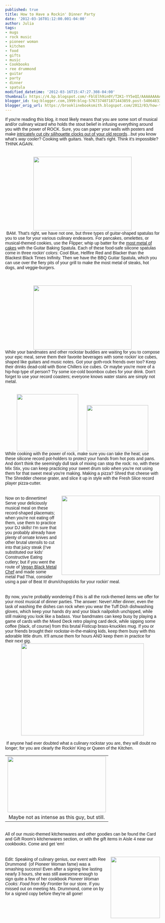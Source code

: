 ```yaml
---
published: true
title: How to Have a Rockin' Dinner Party
date: '2012-03-16T01:12:00.001-04:00'
author: Julia
tags:
- mugs
- rock music
- pioneer woman
- kitchen
- food
- gifts
- music
- Cookbooks
- ree drummond
- guitar
- party
- dinner
- spatula
modified_datetime: '2012-03-16T15:47:27.308-04:00'
thumbnail: https://4.bp.blogspot.com/-FblElh9in0Y/T2K1-YY5eQI/AAAAAAAAAHA/qezxM708vaI/s72-c/IMG_4086.JPG
blogger_id: tag:blogger.com,1999:blog-5767374071871443859.post-5406483349767151557
blogger_orig_url: https://brooklinebooksmith.blogspot.com/2012/03/how-to-have-rockin-dinner-party.html
---
```


<div><div><span style="font-family: arial;">If you're reading this blog, it most likely means that you are some sort of musical and/or culinary wizard who holds the stout belief in infusing everything around you with the power of ROCK. Sure, you can paper your walls with posters and make <a href="https://www.designboom.com/weblog/cat/8/view/17055/vinyl-record-city-wall-clocks.html">intricately cut city silihouette clocks out of your old records</a>...but you know what's <i>way</i> cooler? Cooking with guitars. Yeah, that's right. Think it's impossible? THINK AGAIN.</span><br /><br /><br /><div class="separator" style="clear: both; text-align: center;"><a href="https://4.bp.blogspot.com/-FblElh9in0Y/T2K1-YY5eQI/AAAAAAAAAHA/qezxM708vaI/s1600/IMG_4086.JPG" imageanchor="1" style="margin-left: 1em; margin-right: 1em;"><img border="0" height="240" src="https://4.bp.blogspot.com/-FblElh9in0Y/T2K1-YY5eQI/AAAAAAAAAHA/qezxM708vaI/s320/IMG_4086.JPG" width="320" /></a></div>&nbsp;<span style="font-family: arial;">BAM. That's right, we have not one, but three types of guitar-shaped spatulas for you to use for your various culinary endeavors. For pancakes, omelettes, or musical-themed cookies, use the Flipper; whip up batter for the <a href="https://www.hellbound.ca/wp-content/uploads/2010/06/BlackMetalCakeGuys.jpg">most metal of cakes</a> with the Guitar Baking Spatula. Each of these food-safe silicone spatulas come in three rockin' colors: Cool Blue, Hellfire Red and Blacker than the Blackest Black Times Inifinity. Then we have the BBQ Guitar Spatula, which you can use over the fiery pits of your grill to make the most metal of steaks, hot dogs, and veggie-burgers.</span></div><div></div><span style="font-family: arial;"></span><br /><div><span style="font-family: arial;"><br /></span><br /><div class="separator" style="clear: both; text-align: center;"><a href="https://3.bp.blogspot.com/-Ag3T60ElFGs/T2K18bl4EfI/AAAAAAAAAG4/awacil8G9ro/s1600/IMG_4081.JPG" imageanchor="1" style="margin-left: 1em; margin-right: 1em;"><img border="0" height="209" src="https://3.bp.blogspot.com/-Ag3T60ElFGs/T2K18bl4EfI/AAAAAAAAAG4/awacil8G9ro/s320/IMG_4081.JPG" width="320" /></a></div><span style="font-family: arial;">While your bandmates and other rockstar buddies are waiting for you to compose your epic meal, serve them their favorite beverages with some rockin' ice cubes, shaped like guitars and music notes. Got your goth-rock friends over too? Keep their drinks dead-cold with Bone Chillers ice cubes. Or maybe you're more of a hip-hop type of person? Try some ice-cold boombox cubes for your drink. Don't forget to use your record coasters; everyone knows water stains are simply not metal.</span></div><div><span style="font-family: arial;"><br /></span><br /><div class="separator" style="clear: both; text-align: center;"><a href="https://1.bp.blogspot.com/-UJuKkZ4nJ2M/T2K2Ao3ZBPI/AAAAAAAAAHI/Y_6GoSqJAK8/s1600/IMG_4089.JPG" imageanchor="1" style="margin-left: 1em; margin-right: 1em;"><img border="0" height="186" src="https://1.bp.blogspot.com/-UJuKkZ4nJ2M/T2K2Ao3ZBPI/AAAAAAAAAHI/Y_6GoSqJAK8/s200/IMG_4089.JPG" width="200" /></a><a href="https://2.bp.blogspot.com/-_RENgFcaN_M/T2K2EYF8QMI/AAAAAAAAAHU/KBQz1HrUQ7s/s1600/IMG_4095.JPG" imageanchor="1" style="margin-left: 1em; margin-right: 1em;"><img border="0" height="150" src="https://2.bp.blogspot.com/-_RENgFcaN_M/T2K2EYF8QMI/AAAAAAAAAHU/KBQz1HrUQ7s/s200/IMG_4095.JPG" width="200" /></a></div><span style="font-family: arial;">While cooking with the power of rock, make sure you can take the heat; use these silicone record pot-holders to protect your hands from hot pots and pans. And don't think the seemingly dull task of mixing can stop the rock: no, with these Mix Stix, you can keep practicing your sweet drum solo when you're not using them for that sweet meal you're making. Making a pizza? Shred that cheese with The Shredder cheese grater, and slice it up in style with the Fresh Slice record player pizza-cutter.</span></div><div><span style="font-family: arial;"><br /></span><br /><a href="https://1.bp.blogspot.com/-f04VSL-W3mQ/T2K2CTEOxNI/AAAAAAAAAHQ/7soBs-n09SY/s1600/IMG_4091.JPG" imageanchor="1" style="clear: right; float: right; margin-bottom: 1em; margin-left: 1em;"><img border="0" height="258" src="https://1.bp.blogspot.com/-f04VSL-W3mQ/T2K2CTEOxNI/AAAAAAAAAHQ/7soBs-n09SY/s320/IMG_4091.JPG" width="320" /></a><span style="font-family: arial;">Now on to dinnertime! Serve your deliciously musical meal on these record-shaped placemats; when you're not eating off them, use them to practice your DJ skills! I'm sure that you probably already have plenty of ornate knives and other brutal utensils to cut into that juicy steak (I've substituted our kids' Constructive Eating cutlery; but if you went the route of <a href="https://www.youtube.com/watch?v=CeZlih4DDNg">Vegan Black Metal Chef</a> and made some metal Pad Thai, consider using a pair of Beat It! drum/chopsticks for your rockin' meal.</span></div><div><span style="font-family: arial;"><br /></span><br /><span style="font-family: arial;">By now, you're probably wondering if this is all the rock-themed items we offer for your most musical of dinner parties. The answer: Never! After dinner, even the task of washing the dishes can rock when you wear the Tuff Dish dishwashing gloves, which keep your hands dry and your black nailpolish unchipped, while still making you look like a badass. Your bandmates can keep busy by playing a game of cards with the Mixed Deck retro playing card deck, while sipping some coffee (black, of course) from this brutal Fisticup brass-knuckles mug. If you or your friends brought their rockstar-in-the-making kids, keep them busy with this adorable little drum. It'll amuse them for hours AND keep them in practice for their next gig.</span></div><div><div class="separator" style="clear: both; text-align: center;"><a href="https://2.bp.blogspot.com/-OtmP9-FPosE/T2K2F1x_D2I/AAAAAAAAAHg/53_nyXgdWgc/s1600/IMG_4097.JPG" imageanchor="1" style="margin-left: 1em; margin-right: 1em;"><img border="0" height="300" src="https://2.bp.blogspot.com/-OtmP9-FPosE/T2K2F1x_D2I/AAAAAAAAAHg/53_nyXgdWgc/s400/IMG_4097.JPG" width="400" /></a></div><br /><span style="font-family: arial;">&nbsp;If anyone had ever doubted what a culinary rockstar you are, they will doubt no longer; for you are clearly the Rockin' King or Queen of the Kitchen.</span><br /><table align="center" cellpadding="0" cellspacing="0" class="tr-caption-container" style="margin-left: auto; margin-right: auto; text-align: center;"><tbody><tr><td style="text-align: center;"><a href="https://4.bp.blogspot.com/-TMWkCwSlunY/T2LLNJWrILI/AAAAAAAAAHo/zWRAU0e50Gg/s1600/black+metal+chef.jpg" imageanchor="1" style="margin-left: auto; margin-right: auto;"><img border="0" height="182" src="https://4.bp.blogspot.com/-TMWkCwSlunY/T2LLNJWrILI/AAAAAAAAAHo/zWRAU0e50Gg/s320/black+metal+chef.jpg" width="320" /></a></td></tr><tr><td class="tr-caption" style="text-align: center;">Maybe not as intense as this guy, but still.</td></tr></tbody></table><div style="border-bottom: medium none; border-left: medium none; border-right: medium none; border-top: medium none;"><span style="font-family: arial;">&nbsp; </span></div></div><div><div style="border-bottom: medium none; border-left: medium none; border-right: medium none; border-top: medium none;"><span style="font-family: arial;">All of our music-themed kitchenwares and other goodies can be found the Card and Gift Room's kitchenwares section, or with the gift items in Aisle 4 near our cookbooks. Come and get 'em!</span></div><div style="border-bottom: medium none; border-left: medium none; border-right: medium none; border-top: medium none;"><br /></div><div style="border-bottom: medium none; border-left: medium none; border-right: medium none; border-top: medium none;"><br /></div><div style="border-bottom: medium none; border-left: medium none; border-right: medium none; border-top: medium none;"><a href="https://img2.imagesbn.com/images/152130000/152130918.JPG" imageanchor="1" style="clear: right; cssfloat: right; float: right; margin-bottom: 1em; margin-left: 1em;"><img aea="true" border="0" height="200" src="https://img2.imagesbn.com/images/152130000/152130918.JPG" width="160" /></a><span style="font-family: Arial;">Edit:&nbsp;Speaking of culinary genius, our event with Ree Drummond &nbsp;(of Pioneer Woman fame) was a smashing success! Even after a signing line lasting nearly 3 hours, she was still awesome enough to sign quite a few of her cookbook <em>Pioneer Woman Cooks: Food from My Frontier</em> for our store. If you missed out on meeting Ms. Drummond, come on by for a signed copy before they're all gone!</span></div></div></div>